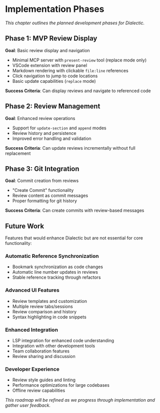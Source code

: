 # Implementation Phases

*This chapter outlines the planned development phases for Dialectic.*

## Phase 1: MVP Review Display

**Goal**: Basic review display and navigation

- Minimal MCP server with `present-review` tool (replace mode only)
- VSCode extension with review panel
- Markdown rendering with clickable `file:line` references
- Click navigation to jump to code locations
- Basic update capabilities (`replace` mode)

**Success Criteria**: Can display reviews and navigate to referenced code

## Phase 2: Review Management

**Goal**: Enhanced review operations

- Support for `update-section` and `append` modes
- Review history and persistence
- Improved error handling and validation

**Success Criteria**: Can update reviews incrementally without full replacement

## Phase 3: Git Integration

**Goal**: Commit creation from reviews

- "Create Commit" functionality
- Review content as commit messages
- Proper formatting for git history

**Success Criteria**: Can create commits with review-based messages

## Future Work

Features that would enhance Dialectic but are not essential for core functionality:

### Automatic Reference Synchronization
- Bookmark synchronization as code changes
- Automatic line number updates in reviews
- Stable reference tracking through refactors

### Advanced UI Features
- Review templates and customization
- Multiple review tabs/sessions
- Review comparison and history
- Syntax highlighting in code snippets

### Enhanced Integration
- LSP integration for enhanced code understanding
- Integration with other development tools
- Team collaboration features
- Review sharing and discussion

### Developer Experience
- Review style guides and linting
- Performance optimizations for large codebases
- Offline review capabilities

*This roadmap will be refined as we progress through implementation and gather user feedback.*